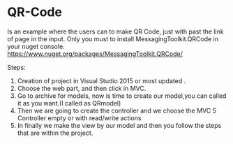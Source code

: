# QR-Code
Is an example where the users can to make QR Code, just with past the  link of page in the input.
Only you must to install MessagingToolkit.QRCode in your nuget console.
https://www.nuget.org/packages/MessagingToolkit.QRCode/

Steps:
  1) Creation of project in Visual Studio 2015 or most updated .
  2) Choose the web part, and then click in MVC. 
  3) Go to archive for models, now is time to create our model,you can called it as you want.(I called as QRmodel)
  4) Then we are going to create the controller and we choose the MVC 5 Controller empty or with read/write actions
  5) In finally we make the view by our model and then you follow the steps that are within the project.
  
